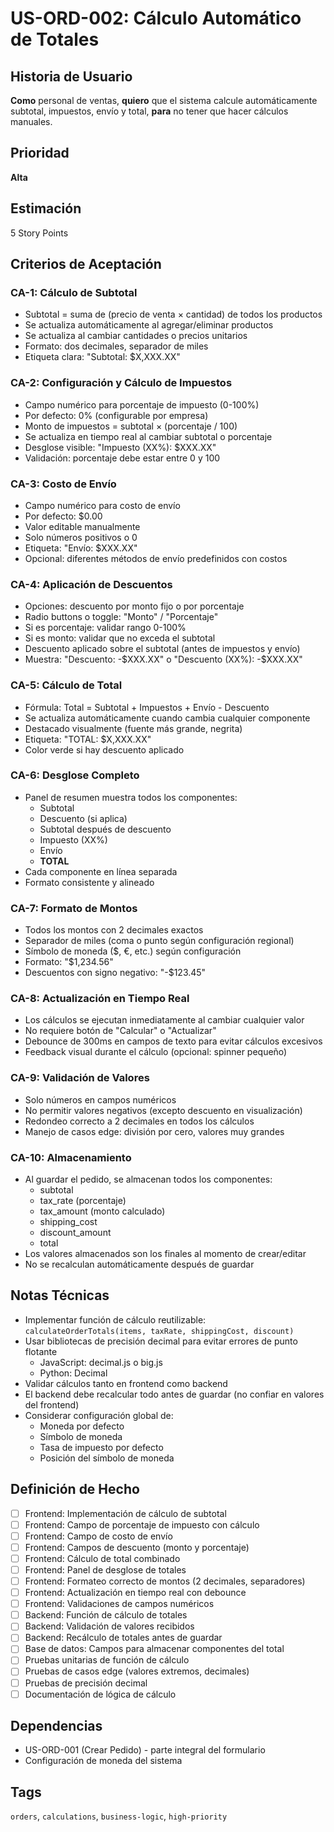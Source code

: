 # US-ORD-002: Cálculo Automático de Totales

## Historia de Usuario
**Como** personal de ventas,
**quiero** que el sistema calcule automáticamente subtotal, impuestos, envío y total,
**para** no tener que hacer cálculos manuales.

## Prioridad
**Alta**

## Estimación
5 Story Points

## Criterios de Aceptación

### CA-1: Cálculo de Subtotal
- Subtotal = suma de (precio de venta × cantidad) de todos los productos
- Se actualiza automáticamente al agregar/eliminar productos
- Se actualiza al cambiar cantidades o precios unitarios
- Formato: dos decimales, separador de miles
- Etiqueta clara: "Subtotal: $X,XXX.XX"

### CA-2: Configuración y Cálculo de Impuestos
- Campo numérico para porcentaje de impuesto (0-100%)
- Por defecto: 0% (configurable por empresa)
- Monto de impuestos = subtotal × (porcentaje / 100)
- Se actualiza en tiempo real al cambiar subtotal o porcentaje
- Desglose visible: "Impuesto (XX%): $XXX.XX"
- Validación: porcentaje debe estar entre 0 y 100

### CA-3: Costo de Envío
- Campo numérico para costo de envío
- Por defecto: $0.00
- Valor editable manualmente
- Solo números positivos o 0
- Etiqueta: "Envío: $XXX.XX"
- Opcional: diferentes métodos de envío predefinidos con costos

### CA-4: Aplicación de Descuentos
- Opciones: descuento por monto fijo o por porcentaje
- Radio buttons o toggle: "Monto" / "Porcentaje"
- Si es porcentaje: validar rango 0-100%
- Si es monto: validar que no exceda el subtotal
- Descuento aplicado sobre el subtotal (antes de impuestos y envío)
- Muestra: "Descuento: -$XXX.XX" o "Descuento (XX%): -$XXX.XX"

### CA-5: Cálculo de Total
- Fórmula: Total = Subtotal + Impuestos + Envío - Descuento
- Se actualiza automáticamente cuando cambia cualquier componente
- Destacado visualmente (fuente más grande, negrita)
- Etiqueta: "TOTAL: $X,XXX.XX"
- Color verde si hay descuento aplicado

### CA-6: Desglose Completo
- Panel de resumen muestra todos los componentes:
  - Subtotal
  - Descuento (si aplica)
  - Subtotal después de descuento
  - Impuesto (XX%)
  - Envío
  - **TOTAL**
- Cada componente en línea separada
- Formato consistente y alineado

### CA-7: Formato de Montos
- Todos los montos con 2 decimales exactos
- Separador de miles (coma o punto según configuración regional)
- Símbolo de moneda ($, €, etc.) según configuración
- Formato: "$1,234.56"
- Descuentos con signo negativo: "-$123.45"

### CA-8: Actualización en Tiempo Real
- Los cálculos se ejecutan inmediatamente al cambiar cualquier valor
- No requiere botón de "Calcular" o "Actualizar"
- Debounce de 300ms en campos de texto para evitar cálculos excesivos
- Feedback visual durante el cálculo (opcional: spinner pequeño)

### CA-9: Validación de Valores
- Solo números en campos numéricos
- No permitir valores negativos (excepto descuento en visualización)
- Redondeo correcto a 2 decimales en todos los cálculos
- Manejo de casos edge: división por cero, valores muy grandes

### CA-10: Almacenamiento
- Al guardar el pedido, se almacenan todos los componentes:
  - subtotal
  - tax_rate (porcentaje)
  - tax_amount (monto calculado)
  - shipping_cost
  - discount_amount
  - total
- Los valores almacenados son los finales al momento de crear/editar
- No se recalculan automáticamente después de guardar

## Notas Técnicas
- Implementar función de cálculo reutilizable: `calculateOrderTotals(items, taxRate, shippingCost, discount)`
- Usar bibliotecas de precisión decimal para evitar errores de punto flotante
  - JavaScript: decimal.js o big.js
  - Python: Decimal
- Validar cálculos tanto en frontend como backend
- El backend debe recalcular todo antes de guardar (no confiar en valores del frontend)
- Considerar configuración global de:
  - Moneda por defecto
  - Símbolo de moneda
  - Tasa de impuesto por defecto
  - Posición del símbolo de moneda

## Definición de Hecho
- [ ] Frontend: Implementación de cálculo de subtotal
- [ ] Frontend: Campo de porcentaje de impuesto con cálculo
- [ ] Frontend: Campo de costo de envío
- [ ] Frontend: Campos de descuento (monto y porcentaje)
- [ ] Frontend: Cálculo de total combinado
- [ ] Frontend: Panel de desglose de totales
- [ ] Frontend: Formateo correcto de montos (2 decimales, separadores)
- [ ] Frontend: Actualización en tiempo real con debounce
- [ ] Frontend: Validaciones de campos numéricos
- [ ] Backend: Función de cálculo de totales
- [ ] Backend: Validación de valores recibidos
- [ ] Backend: Recálculo de totales antes de guardar
- [ ] Base de datos: Campos para almacenar componentes del total
- [ ] Pruebas unitarias de función de cálculo
- [ ] Pruebas de casos edge (valores extremos, decimales)
- [ ] Pruebas de precisión decimal
- [ ] Documentación de lógica de cálculo

## Dependencias
- US-ORD-001 (Crear Pedido) - parte integral del formulario
- Configuración de moneda del sistema

## Tags
`orders`, `calculations`, `business-logic`, `high-priority`
